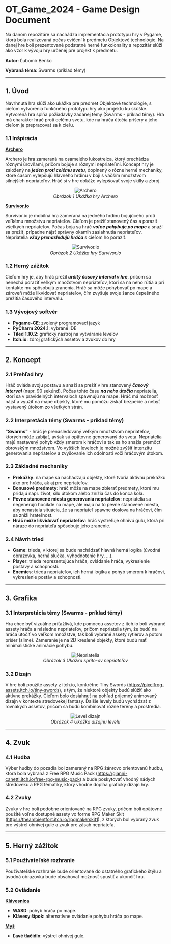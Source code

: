 # **OT_Game_2024 - Game Design Document**

Na danom repozitáre sa nachádza implementácia prototypu hry v Pygame, ktorá bola realizovaná počas cvičení k predmetu Objektové technológie. Na danej hre boli prezentované podstatné herné funkcionality a repozitár slúži ako vzor k vývoju hry určenej pre projekt k predmetu.

**Autor**: Ľubomír Benko

**Vybraná téma**: Swarms (príklad témy)

---
## **1. Úvod**
Navrhnutá hra slúži ako ukážka pre predmet Objektové technológie, s cieľom vytvorenia funkčného prototypu hry ako projektu ku skúške. Vytvorená hra spĺňa požiadavky zadanej témy (Swarms - príklad témy). Hra má charakter hráč proti celému svetu, kde na hráča útočia príšery a jeho cieľom je prepracovať sa k cieľu.

### **1.1 Inšpirácia**
<ins>**Archero**</ins>

Archero je hra zameraná na osamelého lukostrelca, ktorý prechádza rôznymi úrovňami, pričom bojuje s rôznymi nepriateľmi. Koncept hry je založený na ***jeden proti celému svetu***, doplnený o rôzne herné mechaniky, ktoré časom vylepšujú hlavného hrdinu v boji s väčším množstvom silnejších nepriateľov. Hráč si v hre dokáže vylepšovať svoje skilly a zbroj.

<p align="center">
  <img src="https://github.com/l-benko/OT_Game_2024/blob/main/archero.jpg" alt="Archero">
  <br>
  <em>Obrázok 1 Ukážka hry Archero</em>
</p>

<ins>**Survivor.io**</ins>

Survivor.io je mobilná hra zameraná na jedného hrdinu bojujúceho proti veľkému množstvu nepriateľov. Cieľom je prežiť stanovený čas a poraziť všetkých nepriateľov. Počas boja sa hráč ***voľne pohybuje po mape*** a snaží sa prežiť, prípadne nájsť správny okamih zasiahnutia nepriateľov. Nepriatelia ***vždy prenasledujú hráča*** s cieľom ho poraziť.

<p align="center">
  <img src="https://github.com/l-benko/OT_Game_2024/blob/main/survivor.jpg" alt="Survivor.io">
  <br>
  <em>Obrázok 2 Ukážka hry Survivor.io</em>
</p>

### **1.2 Herný zážitok**
Cieľom hry je, aby hráč prežil ***určitý časový interval v hre***, pričom sa nenechá poraziť veľkým množstvom nepriateľov, ktorí sa na neho rútia a pri kontakte mu spôsobujú zranenia. Hráč sa môže pohybovať po mape a zároveň môže likvidovať nepriateľov, čím zvyšuje svoje šance úspešného prežitia časového intervalu.

### **1.3 Vývojový softvér**
- **Pygame-CE**: zvolený programovací jazyk 
- **PyCharm 2024.1**: vybrané IDE
- **Tiled 1.10.2**: grafický nástroj na vytváranie levelov
- **Itch.io**: zdroj grafických assetov a zvukov do hry

---
## **2. Koncept**

### **2.1 Prehľad hry**
Hráč ovláda svoju postavu a snaží sa prežiť v hre stanovený ***časový interval*** (napr. 90 sekúnd). Počas tohto času ***na neho útočia*** nepriatelia, ktorí sa v pravidelných intervaloch spawnujú na mape. Hráč má možnosť nájsť a využiť na mape objekty, ktoré mu pomôžu získať bezpečie a nebyť vystavený útokom zo všetkých strán.

### **2.2 Interpretácia témy (Swarms - príklad témy)**
**"Swarms"** - hráč je prenasledovaný veľkým množstvom nepriateľov, ktorých môže zabíjať, avšak sú opätovne generovaný do sveta. Nepriatelia majú nastavený pohyb vždy smerom k hráčovi a tak sa ho snažia premôcť obrovským množstvom. Vo vyšších leveloch je možné zvýšiť intenzitu generovania nepriateľov a zvyšovanie ich odolnosti voči hráčovým útokom.

### **2.3 Základné mechaniky**
- **Prekážky**: na mape sa nachádzajú objekty, ktoré tvoria aktívnu prekážku ako pre hráča, ak aj pre nepriateľov.
- **Bonusové predmety**: hráč môže na mape zbierať predmety, ktoré mu pridajú napr. život, silu útokom alebo znížia čas do konca kola.
- **Pevne stanovené miesta generovania nepriateľov**: nepriatelia sa negenerujú hocikde na mape, ale majú na to pevne stanovené miesta, aby nenastala situácia, že sa nepriateľ spawne doslova na hráčovi, čím sa zníži hrateľnost.
- **Hráč môže likvidovať nepriateľov**: hráč vystreľuje ohnivú gulu, ktorá pri náraze do nepriateľa spôsobuje jeho zranenie.

### **2.4 Návrh tried**
- **Game**: trieda, v ktorej sa bude nachádzať hlavná herná logika (úvodná obrazovka, herná slučka, vyhodnotenie hry, ...).
- **Player**: trieda reprezentujúca hráča, ovládanie hráča, vykreslenie postavy a schopnosti.
- **Enemies**: trieda nepriateľov, ich herná logika a pohyb smerom k hráčovi, vykreslenie postáv a schopnosti.

---
## **3. Grafika**

### **3.1 Interpretácia témy (Swarms - príklad témy)**
Hra chce byť vizuálne príťažlivá, kde pomocou assetov z itch.io boli vybrané assety hráča a následne nepriateľov, pričom nepriatelia tým, že budú na hráča útočiť vo veľkom množstve, tak boli vybrané assety rytierov a potom príšer (slime). Zameranie je na 2D kreslené objekty, ktoré budú mať minimalistické animácie pohybu.

<p align="center">
  <img src="https://github.com/l-benko/OT_Game_2024/blob/main/enemies.png" alt="Nepriatelia">
  <br>
  <em>Obrázok 3 Ukážka sprite-ov nepriateľov</em>
</p>

### **3.2 Dizajn**
V hre boli použité assety z itch.io, konkrétne Tiny Swords (https://pixelfrog-assets.itch.io/tiny-swords), s tým, že niektoré objekty budú slúžiť ako aktívne prekážky. Cieľom bolo dosiahnuť na pohľad príjemný animovaný dizajn v kontexte stredovekej fantasy. Ďalšie levely budú vychádzať z rovnakých assetov, pričom sa budú kombinovať rôzne terény a prostredia.

<p align="center">
  <img src="https://github.com/l-benko/OT_Game_2024/blob/main/level.png" alt="Level dizajn">
  <br>
  <em>Obrázok 4 Ukážka dizajnu levelu</em>
</p>

---
## **4. Zvuk**

### **4.1 Hudba**
Výber hudby do pozadia bol zameraný na RPG žánrovo orientovanú hudbu, ktorá bola vybraná z Free RPG Music Pack (https://gianni-canetti.itch.io/free-rpg-music-pack) a bude poskytovať vhodný nádych stredoveku a RPG tématiky, ktorý vhodne dopĺňa grafický dizajn hry.

### **4.2 Zvuky**
Zvuky v hre boli podobne orientované na RPG zvuky, pričom boli opätovne použité voľne dostupné assety vo forme RPG Maker Skit (https://theambientfort.itch.io/rpgmakerskit1), z ktorých bol vybraný zvuk pre výstrel ohnivej gule a zvuk pre zásah nepriateľa.

---
## **5. Herný zážitok**

### **5.1 Používateľské rozhranie**
Používateľské rozhranie bude orientované do ostatného grafického štýlu a úvodná obrazovka bude obsahovať možnosť spustiť a ukončiť hru.

### **5.2 Ovládanie**
<ins>**Klávesnica**</ins>
- **WASD**: pohyb hráča po mape.
- **Klávesy šípok**: alternatívne ovládanie pohybu hráča po mape.

<ins>**Myš**</ins> 
- **Ľavé tlačidlo**: výstrel ohnivej gule.
